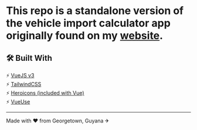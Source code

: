 # This repo is a standalone version of the vehicle import calculator app originally found on my <a href="https://ridwanazeez.github.io/">website</a>.

## 🛠 Built With

⚡ [VueJS v3](https://vuejs.org/) \
⚡ [TailwindCSS](https://tailwindcss.com/) \
⚡ [Heroicons (included with Vue)](https://heroicons.com/) \
⚡ [VueUse](https://vueuse.org/)

---

Made with ♥ from Georgetown, Guyana ✈
